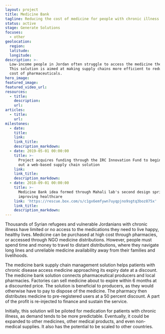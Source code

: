 ```yaml
---
layout: project
title: Medicine Bank
tagline: Reducing the cost of medicine for people with chronic illness
status: active
stage: Generate Solutions
focuses:
  - other
geolocation:
  region:
  latitude:
  longitude:
description: >-
  Low-income people in Jordan often struggle to access the medicine they need.
  This solution is aimed at making supply chains more efficient to reduce the
  cost of pharmaceuticals.
hero_image:
featured_image:
featured_video_url:
resources:
  - title:
    description:
    url:
articles:
  - title:
    url:
milestones:
  - date:
    title:
    link:
    link_title:
    description_markdown:
  - date: 2019-05-01 00:00:00
    title: >-
      Project acquires funding through the IRC Innovation Fund to begin building
      out a web-based supply chain solution
    link:
    link_title:
    description_markdown:
  - date: 2018-09-01 00:00:00
    title: >-
      Medicine Bank idea formed through Mahali lab's second design sprint on
      improving healthcare
    link: 'https://rescue.box.com/s/c1gx6emfywn7uyqpjno9sgtq3boz875x'
    link_title:
    description_markdown:
---
```


Thousands of Syrian refugees and vulnerable Jordanians with chronic illness have limited or no access to the medications they need to live happy, healthy lives. Medicine can be purchased at high cost through pharmacies, or accessed through NGO medicine distributions. However, people must spend time and money to travel to distant distributions, where they navigate long lines and unreliable medicine availability away from their families and livelihoods.&nbsp;

The medicine bank supply chain management solution helps patients with chronic disease access medicine approaching its expiry date at a discount. The medicine bank solution connects pharmaceutical producers and local pharmacies. Factories can sell medicine about to expire within 6 months at a discounted price. The solution is beneficial to producers, as they would otherwise have to pay to dispose of the medicine. The pharmacy then distributes medicine to pre-registered users at a 50 percent discount. A part of the profit is re-injected to finance and sustain the service.&nbsp;

Initially, this solution will be piloted for medication for patients with chronic illness, as demand tends to be more predictable. Eventually, it could be expanded to other medicines, other medical products, and even non-medical supplies. It also has the potential to be scaled to other countries.&nbsp;